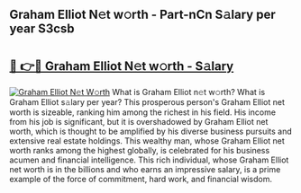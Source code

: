## Graham Elliot N𝚎t w𝚘rth - Part-nCn S𝚊lary per year S3csb

# <h2><a href="http://gc2q32c.nevu.top/?p=Graham+Elliot">🔗 👉🔴 Graham Elliot N𝚎t w𝚘rth - S𝚊lary</a></h2>

[![Graham Elliot N𝚎t W𝚘rth](https://i.imgur.com/Oavwk0R.jpeg)](http://gc2q32c.nevu.top/?p=Graham+Elliot)
What is Graham Elliot n𝚎t w𝚘rth? What is Graham Elliot s𝚊lary per year?
This prosperous person's Graham Elliot net worth is sizeable, ranking him among the richest in his field. His income from his job is significant, but it is overshadowed by Graham Elliot net worth, which is thought to be amplified by his diverse business pursuits and extensive real estate holdings. This wealthy man, whose Graham Elliot net worth ranks among the highest globally, is celebrated for his business acumen and financial intelligence. This rich individual, whose Graham Elliot net worth is in the billions and who earns an impressive salary, is a prime example of the force of commitment, hard work, and financial wisdom.

